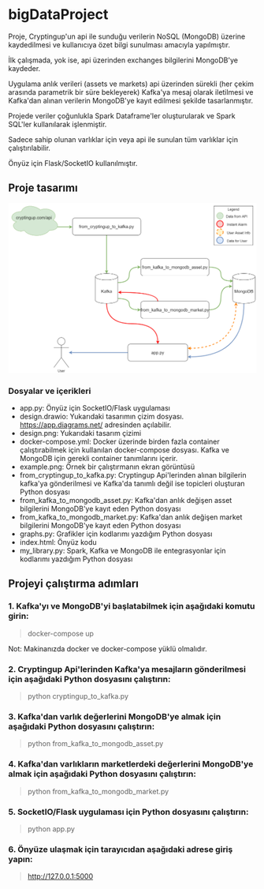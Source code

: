 # bigDataProject

Proje, Cryptingup'un api ile sunduğu verilerin NoSQL (MongoDB) üzerine 
kaydedilmesi ve kullanıcıya özet bilgi sunulması amacıyla yapılmıştır.

İlk çalışmada, yok ise, api üzerinden exchanges bilgilerini MongoDB'ye kaydeder.

Uygulama anlık verileri (assets ve markets) api üzerinden sürekli (her çekim arasında parametrik bir süre bekleyerek) 
Kafka'ya mesaj olarak iletilmesi ve Kafka'dan alınan verilerin MongoDB'ye kayıt edilmesi
şekilde tasarlanmıştır.

Projede veriler çoğunlukla Spark Dataframe'ler oluşturularak ve Spark SQL'ler kullanılarak işlenmiştir.

Sadece sahip olunan varlıklar için veya api ile sunulan tüm varlıklar için çalıştırılabilir.

Önyüz için Flask/SocketIO kullanılmıştır.

## Proje tasarımı

![alt text](design.png)

### Dosyalar ve içerikleri

* app.py: Önyüz için SocketIO/Flask uygulaması
* design.drawio: Yukarıdaki tasarımın çizim dosyası. https://app.diagrams.net/ adresinden açılabilir.
* design.png: Yukarıdaki tasarım çizimi 
* docker-compose.yml: Docker üzerinde birden fazla container çalıştırabilmek için kullanılan docker-compose dosyası. Kafka ve MongoDB için gerekli container tanımlarını içerir.
* example.png: Örnek bir çalıştırmanın ekran görüntüsü
* from_cryptingup_to_kafka.py: Cryptingup Api'lerinden alınan bilgilerin kafka'ya gönderilmesi ve Kafka'da tanımlı değil ise topicleri oluşturan Python dosyası 
* from_kafka_to_mongodb_asset.py: Kafka'dan anlık değişen asset bilgilerini MongoDB'ye kayıt eden Python dosyası
* from_kafka_to_mongodb_market.py: Kafka'dan anlık değişen market bilgilerini MongoDB'ye kayıt eden Python dosyası
* graphs.py: Grafikler için kodlarımı yazdığım Python dosyası
* index.html: Önyüz kodu
* my_library.py: Spark, Kafka ve MongoDB ile entegrasyonlar için kodlarımı yazdığım Python dosyası

## Projeyi çalıştırma adımları

### 1. Kafka'yı ve MongoDB'yi başlatabilmek için aşağıdaki komutu girin:  
>docker-compose up

Not: Makinanızda docker ve docker-compose yüklü olmalıdır.

### 2. Cryptingup Api'lerinden Kafka'ya mesajların gönderilmesi için aşağıdaki Python dosyasını çalıştırın:
> python cryptingup_to_kafka.py

### 3. Kafka'dan varlık değerlerini MongoDB'ye almak için aşağıdaki Python dosyasını çalıştırın:
> python from_kafka_to_mongodb_asset.py

### 4. Kafka'dan varlıkların marketlerdeki değerlerini MongoDB'ye almak için aşağıdaki Python dosyasını çalıştırın:
> python from_kafka_to_mongodb_market.py

### 5. SocketIO/Flask uygulaması için Python dosyasını çalıştırın:
> python app.py

### 6. Önyüze ulaşmak için tarayıcıdan aşağıdaki adrese giriş yapın:
> http://127.0.0.1:5000
